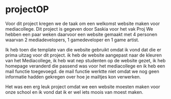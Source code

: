 # projectOP

Voor dit project kregen we de taak om een welkomst website maken voor mediacollege. Dit project is gegeven door Saskia voor het vak Proj We hebben een paar weken daarvoor een website gemaakt met 4 personen waarvan 2 mediadevelopers, 1 gamedeveloper en 1 game artist.  
  
Ik heb toen die template van die website gebruikt omdat ik vond dat die er prima uitzag voor dit project. ik heb de website aangepast naar de kleuren van het Mediacollege, ik heb wat nep studenten op de website gezet, ik heb homepage veranderd die passend was voor het mediacollege en ik heb een mail functie toegevoegd. de mail functie werktte niet omdat we nog geen informatie hadden gekregen over hoe je mailtjes kon verwerken.  
  
Het was een erg leuk project omdat we een website moesten maken voor onze school en ik vond dat ik er wel iets moois van moest maken.
